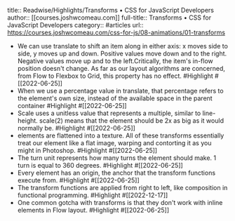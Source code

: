 title:: Readwise/Highlights/Transforms • CSS for JavaScript Developers
author:: [[courses.joshwcomeau.com]]
full-title:: Transforms • CSS for JavaScript Developers
category:: #articles
url:: https://courses.joshwcomeau.com/css-for-js/08-animations/01-transforms

- We can use translate to shift an item along in either axis: x moves side to side, y moves up and down. Positive values move down and to the right. Negative values move up and to the left.Critically, the item's in-flow position doesn't change. As far as our layout algorithms are concerned, from Flow to Flexbox to Grid, this property has no effect. #Highlight #[[2022-06-25]]
- When we use a percentage value in translate, that percentage refers to the element's own size, instead of the available space in the parent container #Highlight #[[2022-06-25]]
- Scale uses a unitless value that represents a multiple, similar to line-height. scale(2) means that the element should be 2x as big as it would normally be. #Highlight #[[2022-06-25]]
- elements are flattened into a texture. All of these transforms essentially treat our element like a flat image, warping and contorting it as you might in Photoshop. #Highlight #[[2022-06-25]]
- The turn unit represents how many turns the element should make. 1 turn is equal to 360 degrees. #Highlight #[[2022-06-25]]
- Every element has an origin, the anchor that the transform functions execute from. #Highlight #[[2022-06-25]]
- The transform functions are applied from right to left, like composition in functional programming. #Highlight #[[2022-12-17]]
- One common gotcha with transforms is that they don't work with inline elements in Flow layout. #Highlight #[[2022-06-25]]